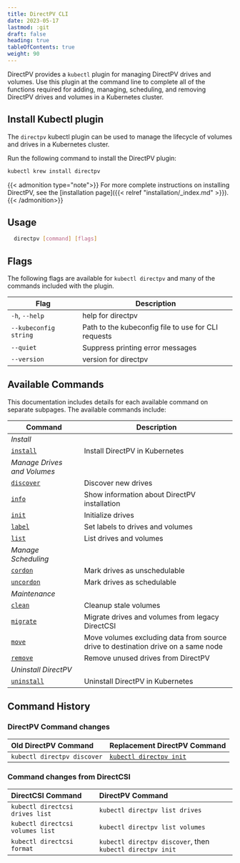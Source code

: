 ```yaml
---
title: DirectPV CLI
date: 2023-05-17
lastmod: :git
draft: false
heading: true
tableOfContents: true
weight: 90
---
```


DirectPV provides a `kubectl` plugin for managing DirectPV drives and volumes.
Use this plugin at the command line to complete all of the functions required for adding, managing, scheduling, and removing DirectPV drives and volumes in a Kubernetes cluster.

## Install Kubectl plugin

The `directpv` kubectl plugin can be used to manage the lifecycle of volumes and drives in a Kubernetes cluster.

Run the following command to install the DirectPV plugin:

```sh {.copy}
kubectl krew install directpv
```

{{< admonition type="note">}}
For more complete instructions on installing DirectPV, see the [installation page]({{< relref "installation/_index.md" >}}).
{{< /admonition>}}


## Usage

```sh
  directpv [command] [flags]
```

## Flags

The following flags are available for `kubectl directpv` and many of the commands included with the plugin.

| **Flag**              | **Description**                                     |
|-----------------------|-----------------------------------------------------|
| `-h`, `--help`        | help for directpv                                   |
| `--kubeconfig string` | Path to the kubeconfig file to use for CLI requests |
| `--quiet`             | Suppress printing error messages                    |
| `--version`           | version for directpv                                |

## Available Commands

This documentation includes details for each available command on separate subpages.
The available commands include:

| **Command**                   | **Description**                                                   |
|-------------------------------|-------------------------------------------------------------------|
| *Install*                     |                                                                   |
| [`install`](install.md)       | Install DirectPV in Kubernetes                                    |
| *Manage Drives and Volumes*   |                                                                   |
| [`discover`](discover.md)     | Discover new drives                                               |
| [`info`](info.md)             | Show information about DirectPV installation                      |
| [`init`](init.md)             | Initialize drives                                                 |
| [`label`](label.md)           | Set labels to drives and volumes                                  |
| [`list`](list.md)             | List drives and volumes                                           |
| *Manage Scheduling*           |                                                                   |
| [`cordon`](cordon.md)         | Mark drives as unschedulable                                      |
| [`uncordon`](uncordon.md)     | Mark drives as schedulable                                        |
| *Maintenance*                 |                                                                   |
| [`clean`](clean.md)           | Cleanup stale volumes                                             |
| [`migrate`](migrate.md)       | Migrate drives and volumes from legacy DirectCSI                  |
| [`move`](move.md)             | Move volumes excluding data from source drive to destination drive on a same node |
| [`remove`](remove.md)         | Remove unused drives from DirectPV                                |
| *Uninstall DirectPV*          |                                                                   |
| [`uninstall`](uninstall.md)   | Uninstall DirectPV in Kubernetes                                  |

## Command History

### DirectPV Command changes

| Old DirectPV Command        | Replacement DirectPV Command       |
|:----------------------------|:-----------------------------------|
| `kubectl directpv discover` | [`kubectl directpv init`](init.md) |

### Command changes from DirectCSI

| DirectCSI Command                | DirectPV Command                                          |
|:---------------------------------|:----------------------------------------------------------|
| `kubectl directcsi drives list`  | `kubectl directpv list drives`                            |
| `kubectl directcsi volumes list` | `kubectl directpv list volumes`                           |
| `kubectl directcsi format`       | `kubectl directpv discover`, then `kubectl directpv init` |